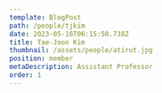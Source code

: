 ```yaml
---
template: BlogPost
path: /people/tjkim
date: 2023-05-16T06:15:50.738Z
title: Tae-Joon Kim
thumbnail: /assets/people/atirut.jpg
position: member
metaDescription: Assistant Professor
order: 1
---
```

